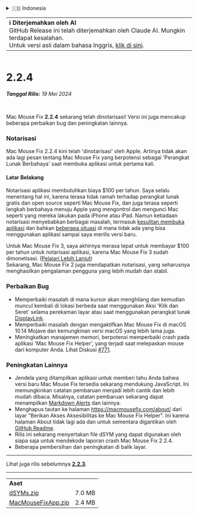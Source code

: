 <details>
<summary>🇮🇩 Indonesia</summary>

[🇬🇧 English (GitHub Release)](https://github.com/noah-nuebling/mac-mouse-fix/releases/tag/2.2.4)\
[🇦🇩 Català](https://redirect.macmousefix.com/?target=mmf-release&tag=2.2.4&locale=ca)\
[🇩🇪 Deutsch](https://redirect.macmousefix.com/?target=mmf-release&tag=2.2.4&locale=de)\
[🇪🇸 Español](https://redirect.macmousefix.com/?target=mmf-release&tag=2.2.4&locale=es)\
[🇫🇷 Français](https://redirect.macmousefix.com/?target=mmf-release&tag=2.2.4&locale=fr)\
**🇮🇩 Indonesia**\
[🇮🇹 Italiano](https://redirect.macmousefix.com/?target=mmf-release&tag=2.2.4&locale=it)\
[🇭🇺 Magyar](https://redirect.macmousefix.com/?target=mmf-release&tag=2.2.4&locale=hu)\
[🇳🇱 Nederlands](https://redirect.macmousefix.com/?target=mmf-release&tag=2.2.4&locale=nl)\
[🇵🇱 Polski](https://redirect.macmousefix.com/?target=mmf-release&tag=2.2.4&locale=pl)\
[🇧🇷 Português (Brasil)](https://redirect.macmousefix.com/?target=mmf-release&tag=2.2.4&locale=pt-BR)\
[🇵🇹 Português (Portugal)](https://redirect.macmousefix.com/?target=mmf-release&tag=2.2.4&locale=pt-PT)\
[🇷🇴 Română](https://redirect.macmousefix.com/?target=mmf-release&tag=2.2.4&locale=ro)\
[🇸🇪 Svenska](https://redirect.macmousefix.com/?target=mmf-release&tag=2.2.4&locale=sv)\
[🇻🇳 Tiếng Việt](https://redirect.macmousefix.com/?target=mmf-release&tag=2.2.4&locale=vi)\
[🇹🇷 Türkçe](https://redirect.macmousefix.com/?target=mmf-release&tag=2.2.4&locale=tr)\
[🇨🇿 Čeština](https://redirect.macmousefix.com/?target=mmf-release&tag=2.2.4&locale=cs)\
[🇬🇷 Ελληνικά](https://redirect.macmousefix.com/?target=mmf-release&tag=2.2.4&locale=el)\
[🇷🇺 Русский](https://redirect.macmousefix.com/?target=mmf-release&tag=2.2.4&locale=ru)\
[🇺🇦 Українська](https://redirect.macmousefix.com/?target=mmf-release&tag=2.2.4&locale=uk)\
[🇮🇱 עברית](https://redirect.macmousefix.com/?target=mmf-release&tag=2.2.4&locale=he)\
[🇸🇦 العربية](https://redirect.macmousefix.com/?target=mmf-release&tag=2.2.4&locale=ar)\
[🇮🇳 हिन्दी](https://redirect.macmousefix.com/?target=mmf-release&tag=2.2.4&locale=hi)\
[🇹🇭 ไทย](https://redirect.macmousefix.com/?target=mmf-release&tag=2.2.4&locale=th)\
[🇨🇳 中文 (简体)](https://redirect.macmousefix.com/?target=mmf-release&tag=2.2.4&locale=zh-Hans)\
[🇨🇳 中文 (繁體)](https://redirect.macmousefix.com/?target=mmf-release&tag=2.2.4&locale=zh-Hant)\
[🇭🇰 中文（香港)](https://redirect.macmousefix.com/?target=mmf-release&tag=2.2.4&locale=zh-HK)\
[🇯🇵 日本語](https://redirect.macmousefix.com/?target=mmf-release&tag=2.2.4&locale=ja)\
[🇰🇷 한국어](https://redirect.macmousefix.com/?target=mmf-release&tag=2.2.4&locale=ko)\
[Help translate Mac Mouse Fix to different languages!](https://github.com/noah-nuebling/mac-mouse-fix/discussions/731)
</details>
<table align=><td>
<b>ℹ️ Diterjemahkan oleh AI</b><br>
GitHub Release ini telah diterjemahkan oleh Claude AI. Mungkin terdapat kesalahan.<br>
Untuk versi asli dalam bahasa Inggris, <a href="https://github.com/noah-nuebling/mac-mouse-fix/releases/tag/2.2.4">klik di sini</a>.
</td></table>

<table></table>

# 2.2.4
***Tanggal Rilis:** 19 Mei 2024*

<br>

Mac Mouse Fix **2.2.4** sekarang telah dinotarisasi! Versi ini juga mencakup beberapa perbaikan bug dan peningkatan lainnya.

### **Notarisasi**

Mac Mouse Fix 2.2.4 kini telah 'dinotarisasi' oleh Apple. Artinya tidak akan ada lagi pesan tentang Mac Mouse Fix yang berpotensi sebagai 'Perangkat Lunak Berbahaya' saat membuka aplikasi untuk pertama kali.

#### Latar Belakang

Notarisasi aplikasi membutuhkan biaya $100 per tahun. Saya selalu menentang hal ini, karena terasa tidak ramah terhadap perangkat lunak gratis dan open source seperti Mac Mouse Fix, dan juga terasa seperti langkah berbahaya menuju Apple yang mengontrol dan mengunci Mac seperti yang mereka lakukan pada iPhone atau iPad. Namun ketiadaan notarisasi menyebabkan berbagai masalah, termasuk [kesulitan membuka aplikasi](https://github.com/noah-nuebling/mac-mouse-fix/discussions/114) dan bahkan [beberapa situasi](https://github.com/noah-nuebling/mac-mouse-fix/issues/95) di mana tidak ada yang bisa menggunakan aplikasi sampai saya merilis versi baru.

Untuk Mac Mouse Fix 3, saya akhirnya merasa tepat untuk membayar $100 per tahun untuk notarisasi aplikasi, karena Mac Mouse Fix 3 sudah dimonetisasi. ([Pelajari Lebih Lanjut](https://redirect.macmousefix.com/?target=mmf-release&tag=3.0.0&locale=id)) \
Sekarang, Mac Mouse Fix 2 juga mendapatkan notarisasi, yang seharusnya menghasilkan pengalaman pengguna yang lebih mudah dan stabil.

### **Perbaikan Bug**

- Memperbaiki masalah di mana kursor akan menghilang dan kemudian muncul kembali di lokasi berbeda saat menggunakan Aksi 'Klik dan Seret' selama perekaman layar atau saat menggunakan perangkat lunak [DisplayLink](https://www.synaptics.com/products/displaylink-graphics).
- Memperbaiki masalah dengan mengaktifkan Mac Mouse Fix di macOS 10.14 Mojave dan kemungkinan versi macOS yang lebih lama juga.
- Meningkatkan manajemen memori, berpotensi memperbaiki crash pada aplikasi 'Mac Mouse Fix Helper', yang terjadi saat melepaskan mouse dari komputer Anda. Lihat Diskusi [#771](https://github.com/noah-nuebling/mac-mouse-fix/discussions/771).

### **Peningkatan Lainnya**

- Jendela yang ditampilkan aplikasi untuk memberi tahu Anda bahwa versi baru Mac Mouse Fix tersedia sekarang mendukung JavaScript. Ini memungkinkan catatan pembaruan menjadi lebih cantik dan lebih mudah dibaca. Misalnya, catatan pembaruan sekarang dapat menampilkan [Markdown Alerts](https://github.com/orgs/community/discussions/16925) dan lainnya.
- Menghapus tautan ke halaman https://macmousefix.com/about/ dari layar "Berikan Akses Aksesibilitas ke Mac Mouse Fix Helper". Ini karena halaman About tidak lagi ada dan untuk sementara digantikan oleh [GitHub Readme](https://github.com/noah-nuebling/mac-mouse-fix).
- Rilis ini sekarang menyertakan file dSYM yang dapat digunakan oleh siapa saja untuk mendekode laporan crash Mac Mouse Fix 2.2.4.
- Beberapa pembersihan dan peningkatan di balik layar.

---

Lihat juga rilis sebelumnya [**2.2.3**](https://redirect.macmousefix.com/?target=mmf-release&tag=2.2.3&locale=id).

---

<table align="start">
<tr>
    <td colspan=2>
        <b>Aset</b>
    </td>
</tr>
<tr>
    <td><a href="https://github.com/noah-nuebling/mac-mouse-fix/releases/download/2.2.4/dSYMs.zip">dSYMs.zip</a></td>
    <td>7.0 MB</td>
</tr>
<tr>
    <td><a href="https://github.com/noah-nuebling/mac-mouse-fix/releases/download/2.2.4/MacMouseFixApp.zip">MacMouseFixApp.zip</a></td>
    <td>2.4 MB</td>
</tr>
</table>